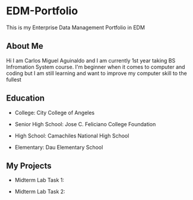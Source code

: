 # EDM-Portfolio
This is my Enterprise Data Management Portfolio in EDM
## About Me

Hi I am Carlos Miguel Aguinaldo and I am currently 1st year taking BS Infromation System course. I'm beginner when it comes to computer and coding but I am still learning and want to improve my computer skill to the fullest

## Education

- College: City College of Angeles

- Senior High School: Jose C. Feliciano College Foundation

- High School: Camachiles National High School

- Elementary: Dau Elementary School

## My Projects

- Midterm Lab Task 1:

- Midterm Lab Task 2:
